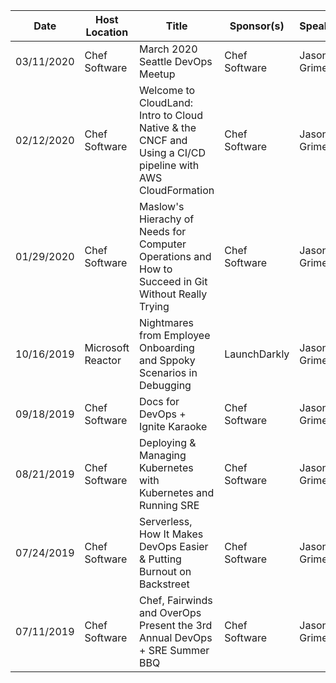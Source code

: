 Date|Host Location|Title|Sponsor(s)|Speakers|URL|
----|---|-------------|-----|----------|--------|
03/11/2020| Chef Software | March 2020 Seattle DevOps Meetup | Chef Software | Jason Grimes | https://www.meetup.com/Seattle-DevOps-Meetup/events/268810764/
02/12/2020| Chef Software | Welcome to CloudLand: Intro to Cloud Native & the CNCF and Using a CI/CD pipeline with AWS CloudFormation| Chef Software | Jason Grimes | https://www.meetup.com/Seattle-DevOps-Meetup/events/267681597/ |
01/29/2020| Chef Software | Maslow's Hierachy of Needs for Computer Operations and How to Succeed in Git Without Really Trying | Chef Software | Jason Grimes | https://www.meetup.com/Seattle-DevOps-Meetup/events/266467729/ |
10/16/2019| Microsoft Reactor | Nightmares from Employee Onboarding and Sppoky Scenarios in Debugging | LaunchDarkly | Jason Grimes | https://www.meetup.com/Seattle-DevOps-Meetup/events/264480852/ |
09/18/2019| Chef Software | Docs for DevOps + Ignite Karaoke | Chef Software | Jason Grimes | https://www.meetup.com/Seattle-DevOps-Meetup/events/263347056/ |
08/21/2019| Chef Software | Deploying & Managing Kubernetes with Kubernetes and Running SRE | Chef Software | Jason Grimes | https://www.meetup.com/Seattle-DevOps-Meetup/events/262135699/ |
07/24/2019| Chef Software | Serverless, How It Makes DevOps Easier & Putting Burnout on Backstreet | Chef Software | Jason Grimes | https://www.meetup.com/Seattle-DevOps-Meetup/events/262038988/ |
07/11/2019| Chef Software | Chef, Fairwinds and OverOps Present the 3rd Annual DevOps + SRE Summer BBQ | Chef Software | Jason Grimes | https://www.meetup.com/Seattle-DevOps-Meetup/events/262047118/ |

